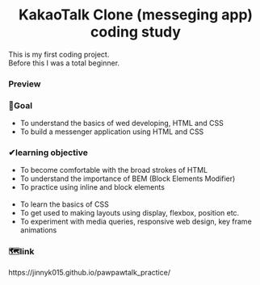 
<h1 align="center">KakaoTalk Clone (messeging app) coding study</h1>

This is my first coding project.<br>
Before this I was a total beginner.
<h3>Preview</h3>



<h3>🧭Goal</h3>
<ul>
<li>To understand the basics of wed developing, HTML and CSS </li>
<li>To build a messenger application using HTML and CSS </li>
</ul>
<h3>✔learning objective</h3>
<ul>
 <li>To become comfortable with the broad strokes of HTML</li>
 <li>To understand the importance of BEM (Block Elements Modifier)</li>
 <li>To practice using inline and block elements</li>
 <br>

 <li>To learn the basics of CSS</li>
 <li>To get used to making layouts using display, flexbox, position etc.</li>
 <li>To experiment with media queries, responsive web design, key frame animations </li>
 </ul>

<h3>🗺link</h3>
https://jinnyk015.github.io/pawpawtalk_practice/
